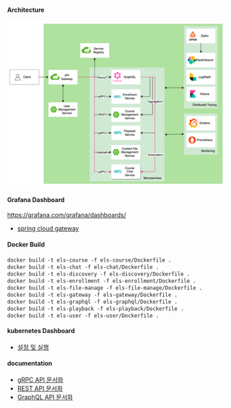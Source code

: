 #### Architecture

![architecture](./docs/images/architecture.png)

#### Grafana Dashboard

https://grafana.com/grafana/dashboards/

- [spring cloud gateway](https://github.com/spring-cloud/spring-cloud-gateway/blob/main/docs/src/main/asciidoc/gateway-grafana-dashboard.json)

#### Docker Build

```shell
docker build -t els-course -f els-course/Dockerfile .
docker build -t els-chat -f els-chat/Dockerfile .
docker build -t els-discovery -f els-discovery/Dockerfile .
docker build -t els-enrollment -f els-enrollment/Dockerfile .
docker build -t els-file-manage -f els-file-manage/Dockerfile .
docker build -t els-gateway -f els-gateway/Dockerfile .
docker build -t els-graphql -f els-graphql/Dockerfile .
docker build -t els-playback -f els-playback/Dockerfile .
docker build -t els-user -f els-user/Dockerfile .
```

#### kubernetes Dashboard

- [설정 및 실행](./docs/kubernetes-dashboard.md)

#### documentation

- [gRPC API 문서화](./docs/grpc-doc.md)
- [REST API 문서화](./docs/rest-doc.md)
- [GraphQL API 문서화](./docs/graphql-doc.md)